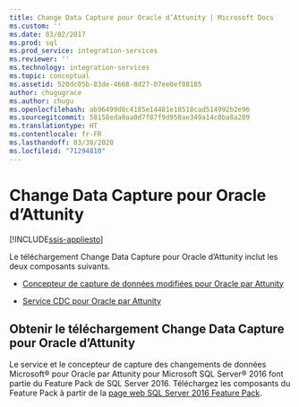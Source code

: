 ```yaml
---
title: Change Data Capture pour Oracle d’Attunity | Microsoft Docs
ms.custom: ''
ms.date: 03/02/2017
ms.prod: sql
ms.prod_service: integration-services
ms.reviewer: ''
ms.technology: integration-services
ms.topic: conceptual
ms.assetid: 520dc05b-83de-4668-8d27-07ee0ef08185
author: chugugrace
ms.author: chugu
ms.openlocfilehash: ab96499d8c4185e14481e18518cad514992b2e96
ms.sourcegitcommit: 58158eda0aa0d7f87f9d958ae349a14c0ba8a209
ms.translationtype: HT
ms.contentlocale: fr-FR
ms.lasthandoff: 03/30/2020
ms.locfileid: "71294810"
---
```

# <a name="change-data-capture-for-oracle-by-attunity"></a>Change Data Capture pour Oracle d’Attunity

[!INCLUDE[ssis-appliesto](../../includes/ssis-appliesto-ssvrpluslinux-asdb-asdw-xxx.md)]


Le téléchargement Change Data Capture pour Oracle d’Attunity inclut les deux composants suivants.

-   [Concepteur de capture de données modifiées pour Oracle par Attunity](../../integration-services/change-data-capture/change-data-capture-designer-for-oracle-by-attunity.md)

-   [Service CDC pour Oracle par Attunity](../../integration-services/change-data-capture/change-data-capture-service-for-oracle-by-attunity.md)   

## <a name="get-the-change-data-capture-for-oracle-by-attunity-download"></a>Obtenir le téléchargement Change Data Capture pour Oracle d’Attunity
Le service et le concepteur de capture des changements de données Microsoft® pour Oracle par Attunity pour Microsoft SQL Server® 2016 font partie du Feature Pack de SQL Server 2016. Téléchargez les composants du Feature Pack à partir de la [page web SQL Server 2016 Feature Pack](https://go.microsoft.com/fwlink/?LinkId=746297).  
